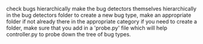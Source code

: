 check bugs hierarchically
make the bug detectors themselves hierarchically in the bug detectors folder
to create a new bug type, make an appropriate folder if not already there in the appropriate category
if you need to create a folder, make sure that you add in a 'probe.py' file which will help controller.py to probe down the tree of bug types.